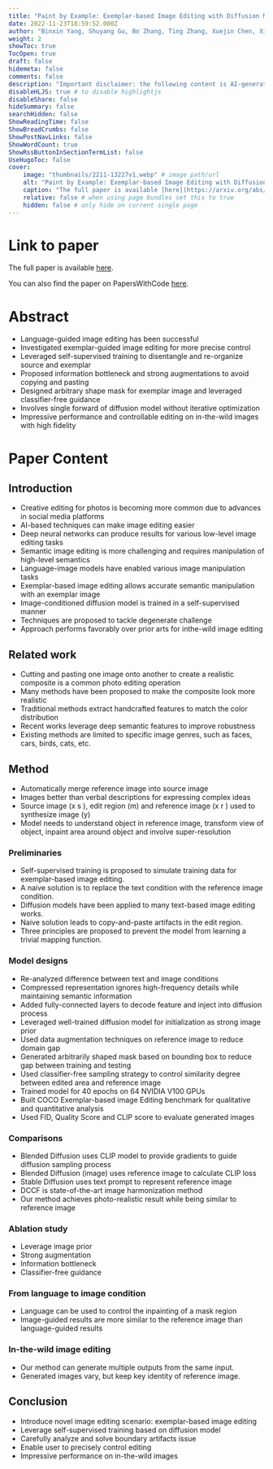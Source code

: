 ```yaml
---
title: "Paint by Example: Exemplar-based Image Editing with Diffusion Models"
date: 2022-11-23T18:59:52.000Z
author: "Binxin Yang, Shuyang Gu, Bo Zhang, Ting Zhang, Xuejin Chen, Xiaoyan Sun, Dong Chen, Fang Wen"
weight: 2
showToc: true
TocOpen: true
draft: false
hidemeta: false
comments: false
description: "Important disclaimer: the following content is AI-generated, please make sure to fact check the presented information by reading the full paper."
disableHLJS: true # to disable highlightjs
disableShare: false
hideSummary: false
searchHidden: false
ShowReadingTime: false
ShowBreadCrumbs: false
ShowPostNavLinks: false
ShowWordCount: true
ShowRssButtonInSectionTermList: false
UseHugoToc: false
cover:
    image: "thumbnails/2211-13227v1.webp" # image path/url
    alt: "Paint by Example: Exemplar-based Image Editing with Diffusion Models" # alt text
    caption: "The full paper is available [here](https://arxiv.org/abs/2211.13227)." # display caption under cover
    relative: false # when using page bundles set this to true
    hidden: false # only hide on current single page
---
```


# Link to paper
The full paper is available [here](https://arxiv.org/abs/2211.13227).

You can also find the paper on PapersWithCode [here](https://paperswithcode.com/paper/paint-by-example-exemplar-based-image-editing).

# Abstract
- Language-guided image editing has been successful
- Investigated exemplar-guided image editing for more precise control
- Leveraged self-supervised training to disentangle and re-organize source and exemplar
- Proposed information bottleneck and strong augmentations to avoid copying and pasting
- Designed arbitrary shape mask for exemplar image and leveraged classifier-free guidance
- Involves single forward of diffusion model without iterative optimization
- Impressive performance and controllable editing on in-the-wild images with high fidelity

# Paper Content

## Introduction
- Creative editing for photos is becoming more common due to advances in social media platforms
- AI-based techniques can make image editing easier
- Deep neural networks can produce results for various low-level image editing tasks
- Semantic image editing is more challenging and requires manipulation of high-level semantics
- Language-image models have enabled various image manipulation tasks
- Exemplar-based image editing allows accurate semantic manipulation with an exemplar image
- Image-conditioned diffusion model is trained in a self-supervised manner
- Techniques are proposed to tackle degenerate challenge
- Approach performs favorably over prior arts for inthe-wild image editing

## Related work
- Cutting and pasting one image onto another to create a realistic composite is a common photo editing operation
- Many methods have been proposed to make the composite look more realistic
- Traditional methods extract handcrafted features to match the color distribution
- Recent works leverage deep semantic features to improve robustness
- Existing methods are limited to specific image genres, such as faces, cars, birds, cats, etc.

## Method
- Automatically merge reference image into source image
- Images better than verbal descriptions for expressing complex ideas
- Source image (x s ), edit region (m) and reference image (x r ) used to synthesize image (y)
- Model needs to understand object in reference image, transform view of object, inpaint area around object and involve super-resolution

### Preliminaries
- Self-supervised training is proposed to simulate training data for exemplar-based image editing.
- A naive solution is to replace the text condition with the reference image condition.
- Diffusion models have been applied to many text-based image editing works.
- Naive solution leads to copy-and-paste artifacts in the edit region.
- Three principles are proposed to prevent the model from learning a trivial mapping function.

### Model designs
- Re-analyzed difference between text and image conditions
- Compressed representation ignores high-frequency details while maintaining semantic information
- Added fully-connected layers to decode feature and inject into diffusion process
- Leveraged well-trained diffusion model for initialization as strong image prior
- Used data augmentation techniques on reference image to reduce domain gap
- Generated arbitrarily shaped mask based on bounding box to reduce gap between training and testing
- Used classifier-free sampling strategy to control similarity degree between edited area and reference image
- Trained model for 40 epochs on 64 NVIDIA V100 GPUs
- Built COCO Exemplar-based image Editing benchmark for qualitative and quantitative analysis
- Used FID, Quality Score and CLIP score to evaluate generated images

### Comparisons
- Blended Diffusion uses CLIP model to provide gradients to guide diffusion sampling process
- Blended Diffusion (image) uses reference image to calculate CLIP loss
- Stable Diffusion uses text prompt to represent reference image
- DCCF is state-of-the-art image harmonization method
- Our method achieves photo-realistic result while being similar to reference image

### Ablation study
- Leverage image prior
- Strong augmentation
- Information bottleneck
- Classifier-free guidance

### From language to image condition
- Language can be used to control the inpainting of a mask region
- Image-guided results are more similar to the reference image than language-guided results

### In-the-wild image editing
- Our method can generate multiple outputs from the same input.
- Generated images vary, but keep key identity of reference image.

## Conclusion
- Introduce novel image editing scenario: exemplar-based image editing
- Leverage self-supervised training based on diffusion model
- Carefully analyze and solve boundary artifacts issue
- Enable user to precisely control editing
- Impressive performance on in-the-wild images
